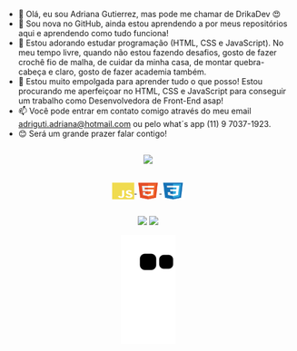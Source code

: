 - 👋 Olá, eu sou Adriana Gutierrez, mas pode me chamar de DrikaDev 😍
- 👀 Sou nova no GitHub, ainda estou aprendendo a por meus repositórios aqui e aprendendo como tudo funciona!
- 🌱 Estou adorando estudar programação (HTML, CSS e JavaScript). No meu tempo livre, quando não estou fazendo desafios, gosto de fazer crochê fio de malha, de cuidar da minha casa, de montar quebra-cabeça e claro, gosto de fazer academia também.
- 💞️ Estou muito empolgada para aprender tudo o que posso! Estou procurando me aperfeiçoar no HTML, CSS e JavaScript para conseguir um trabalho como Desenvolvedora de Front-End asap!
- 📫 Você pode entrar em contato comigo através do meu email adriguti.adriana@hotmail.com ou pelo what´s app (11) 9 7037-1923.
- 😊 Será um grande prazer falar contigo!

##

<div align="center">
  <a href="https://github.com/drikadev">
  <img height="200em" src="https://github-readme-stats.vercel.app/api?username=drikadev&show_icons=true&theme=synthwave&include_all_commits=true&count_private=true"/>
  
##
  
<div align="center">
  <img align="center" alt="JS" height="30" width="40" src="https://raw.githubusercontent.com/devicons/devicon/master/icons/javascript/javascript-plain.svg">
  <img align="center" alt="HTML" height="30" width="40" src="https://raw.githubusercontent.com/devicons/devicon/master/icons/html5/html5-original.svg">
  <img align="center" alt="CSS" height="30" width="40" src="https://raw.githubusercontent.com/devicons/devicon/master/icons/css3/css3-original.svg">
</div>
  
  ##
 
<div align="center"> 
  
  <a href="https://www.linkedin.com/in/drikadev/" target="_blank"><img src="https://img.shields.io/badge/-LinkedIn-%230077B5?style=for-the-badge&logo=linkedin&logoColor=white" target="_blank"></a>
  <a href="https://www.instagram.com/adri.guti.1979/" target="_blank"><img src="https://img.shields.io/badge/-Instagram-%23E4405F?style=for-the-badge&logo=instagram&logoColor=white" target="_blank"></a>
  
  ![Snake animation](https://github.com/DrikaDev/DrikaDev/blob/output/github-contribution-grid-snake.svg)
  
</div>
  
